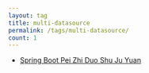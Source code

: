 ```yaml
---
layout: tag
title: multi-datasource
permalink: /tags/multi-datasource/
count: 1
---
```


- [Spring Boot Pei Zhi Duo Shu Ju Yuan ](https://y0ngb1n.github.io/a/config-multi-datasource-with-spring-boot.html)
